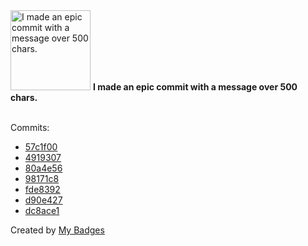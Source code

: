 <img src="https://my-badges.github.io/my-badges/epic-commit.png" alt="I made an epic commit with a message over 500 chars." title="I made an epic commit with a message over 500 chars." width="128">
<strong>I made an epic commit with a message over 500 chars.</strong>
<br><br>

Commits:

- <a href="https://github.com/earnubs/my.ubuntu.com/commit/57c1f000258a1da8cf3251a4cbbbb6383343a716">57c1f00</a>
- <a href="https://github.com/earnubs/my.ubuntu.com/commit/4919307492fecbd6fdacbcedcc9cf8a6b210f075">4919307</a>
- <a href="https://github.com/earnubs/my.ubuntu.com/commit/80a4e56d95a237d80c4bc7a8a1a132c88611906c">80a4e56</a>
- <a href="https://github.com/earnubs/my.ubuntu.com/commit/98171c8b91da034c151c04ba3dac291171e38d66">98171c8</a>
- <a href="https://github.com/earnubs/build.snapcraft.io/commit/fde8392798fffc0d2e58a53b3244052c254e66b0">fde8392</a>
- <a href="https://github.com/earnubs/build.snapcraft.io/commit/d90e427df8b56763d30b6d387e43626939d99652">d90e427</a>
- <a href="https://github.com/earnubs/build.snapcraft.io/commit/dc8ace1c9ecd793dbbd406e01523128e10d7e4ec">dc8ace1</a>


Created by <a href="https://github.com/my-badges/my-badges">My Badges</a>